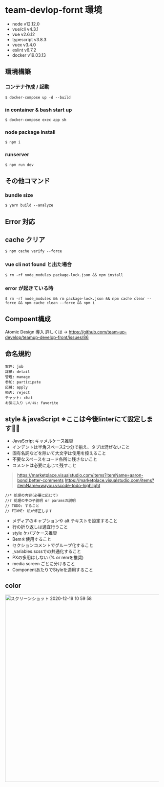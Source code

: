 # team-devlop-fornt 環境
- node v12.12.0
- vue/cli v4.3.1
- vue v2.6.12 
- typescript v3.8.3 
- vuex v3.4.0
- eslint v6.7.2
- docker v19.03.13

## 環境構築
### コンテナ作成 / 起動
```
$ docker-compose up -d --build
```

### in container & bash start up
```
$ docker-compose exec app sh
```

### node package install
```
$ npm i
```

### runserver
```
$ npm run dev
```

## その他コマンド
### bundle size 

```
$ yarn build --analyze
```
## Error 対応
## cache クリア
```
$ npm cache verify --force
```

### vue cli not found と出た場合
```
$ rm -rf node_modules package-lock.json && npm install
```

### error が起きている時
```
$ rm -rf node_modules && rm package-lock.json && npm cache clear --force && npm cache clean --force && npm i
```

## Compoent構成
Atomic Design 導入 
詳しくは → https://github.com/team-up-develop/teamup-develop-front/issues/86

## 命名規約
```
案件: job
詳細: detail
管理: manage
参加: participate
応募: apply
拒否: reject
チャット: chat
お気に入り いいね: favorite
```

## style & javaScript ※ここは今後linterにて設定します🙇‍♂️
- JavaScript キャメルケース推奨
- インデントは半角スペース2つ分で揃え、タブは混ぜないこと
- 固有名詞などを除いて大文字は使用を控えること
- 不要なスペースをコード各所に残さないこと
- コメントは必要に応じて残すこと
> https://marketplace.visualstudio.com/items?itemName=aaron-bond.better-comments
> https://marketplace.visualstudio.com/items?itemName=wayou.vscode-todo-highlight
```
//* 処理の内容(必要に応じて)
//? 処理の中の子説明 or paramsの説明
// TODO: すること
// FIXME: 私が修正します
```

- メディアのキャプションや alt テキストを設定すること
- 行の折り返しは適宜行うこと
- style ケバブケース推奨
- Bemを使用すること
- セクションコメントでグループ化すること
- _variables.scssでの共通化すること
- PXの多用はしない (% or remを推奨)
- media screen ごとに分けること
- ComponentあたりでStyleを適用すること

## color
<img width="612" alt="スクリーンショット 2020-12-19 10 59 58" src="https://user-images.githubusercontent.com/56709557/102679879-7673e880-41f6-11eb-8889-27143779a070.png">
